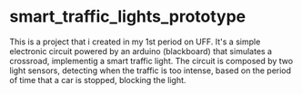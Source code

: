 # smart_traffic_lights_prototype
This is a project that i created in my 1st period on UFF. It's a simple electronic circuit powered by an arduino (blackboard) that simulates a crossroad, implementig a smart traffic light. The circuit is composed by two light sensors, detecting when the traffic  is too intense, based on the period of time that a car is stopped, blocking the light.
